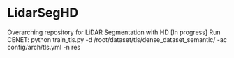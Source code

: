 # LidarSegHD
Overarching repository for LiDAR Segmentation with HD [In progress]
Run CENET: python train_tls.py -d /root/dataset/tls/dense_dataset_semantic/ -ac config/arch/tls.yml -n res
